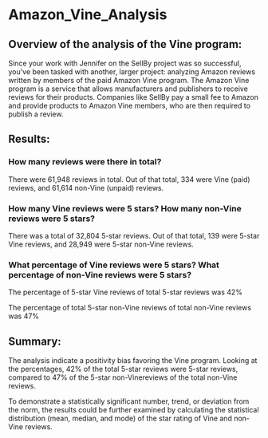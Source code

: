 # Amazon_Vine_Analysis

## Overview of the analysis of the Vine program:
Since your work with Jennifer on the SellBy project was so successful, you’ve been tasked with another, larger project: analyzing Amazon reviews written by members of the paid Amazon Vine program. The Amazon Vine program is a service that allows manufacturers and publishers to receive reviews for their products. Companies like SellBy pay a small fee to Amazon and provide products to Amazon Vine members, who are then required to publish a review.

## Results:

### How many reviews were there in total?

There were 61,948 reviews in total. Out of that total, 334 were Vine (paid) reviews, and 61,614 non-Vine (unpaid) reviews.

### How many Vine reviews were 5 stars? How many non-Vine reviews were 5 stars?

There was a total of 32,804 5-star reviews. Out of that total, 139 were 5-star Vine reviews, and 28,949 were 5-star non-Vine reviews.

### What percentage of Vine reviews were 5 stars? What percentage of non-Vine reviews were 5 stars?

The percentage of 5-star Vine reviews of total 5-star reviews was 42%

The percentage of total 5-star non-Vine reviews of total non-Vine reviews was 47%

## Summary:

The analysis indicate a positivity bias favoring the Vine program. Looking at the percentages, 42% of the total 5-star reviews were 5-star reviews, compared to 47% of the 5-star non-Vinereviews of the total non-Vine reviews.

To demonstrate a statistically significant number, trend, or deviation from the norm, the results could be further examined by calculating the statistical distribution (mean, median, and mode) of the star rating of Vine and non-Vine reviews.
